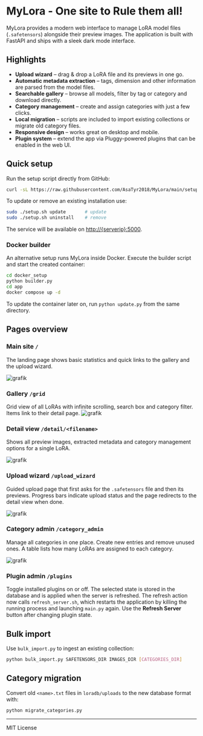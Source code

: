 # MyLora - One site to Rule them all!

MyLora provides a modern web interface to manage LoRA model files (`.safetensors`) alongside their preview images. The application is built with FastAPI and ships with a sleek dark mode interface.

## Highlights

- **Upload wizard** – drag & drop a LoRA file and its previews in one go.
- **Automatic metadata extraction** – tags, dimension and other information are parsed from the model files.
- **Searchable gallery** – browse all models, filter by tag or category and download directly.
- **Category management** – create and assign categories with just a few clicks.
- **Local migration** – scripts are included to import existing collections or migrate old category files.
- **Responsive design** – works great on desktop and mobile.
- **Plugin system** – extend the app via Pluggy-powered plugins that can be enabled in the web UI.

## Quick setup

Run the setup script directly from GitHub:

```bash
curl -sL https://raw.githubusercontent.com/AsaTyr2018/MyLora/main/setup.sh | sudo bash -s install
```

To update or remove an existing installation use:

```bash
sudo ./setup.sh update       # update
sudo ./setup.sh uninstall    # remove
```

The service will be available on [http://{serverip}:5000](http://{serverip}:5000).

### Docker builder

An alternative setup runs MyLora inside Docker. Execute the builder script and
start the created container:

```bash
cd docker_setup
python builder.py
cd app
docker compose up -d
```

To update the container later on, run `python update.py` from the same
directory.

## Pages overview

### Main site `/`
The landing page shows basic statistics and quick links to the gallery and the upload wizard.

![grafik](https://github.com/user-attachments/assets/41cdf81e-d71b-4c66-bbb2-22cbecfe8191)

### Gallery `/grid`
Grid view of all LoRAs with infinite scrolling, search box and category filter. Items link to their detail page.
![grafik](https://github.com/user-attachments/assets/278fd9dd-9a68-4def-8234-9920ed2d06a4)

### Detail view `/detail/<filename>`
Shows all preview images, extracted metadata and category management options for a single LoRA.

![grafik](https://github.com/user-attachments/assets/9db90546-bd4c-47f1-8eb0-dc66a1531849)

### Upload wizard `/upload_wizard`
Guided upload page that first asks for the `.safetensors` file and then its previews. Progress bars indicate upload status and the page redirects to the detail view when done.

![grafik](https://github.com/user-attachments/assets/30a14ca7-bd06-4af6-9e10-12a728b07c06)

### Category admin `/category_admin`
Manage all categories in one place. Create new entries and remove unused ones. A table lists how many LoRAs are assigned to each category.

![grafik](https://github.com/user-attachments/assets/28cfaab7-c6fc-471e-8ef1-87a21fcae47f)

### Plugin admin `/plugins`
Toggle installed plugins on or off. The selected state is stored in the database and is applied when the server is refreshed. The refresh action now calls `refresh_server.sh`, which restarts the application by killing the running process and launching `main.py` again. Use the **Refresh Server** button after changing plugin state.

## Bulk import
Use `bulk_import.py` to ingest an existing collection:

```bash
python bulk_import.py SAFETENSORS_DIR IMAGES_DIR [CATEGORIES_DIR]
```

## Category migration
Convert old `<name>.txt` files in `loradb/uploads` to the new database format with:

```bash
python migrate_categories.py
```

---

MIT License
